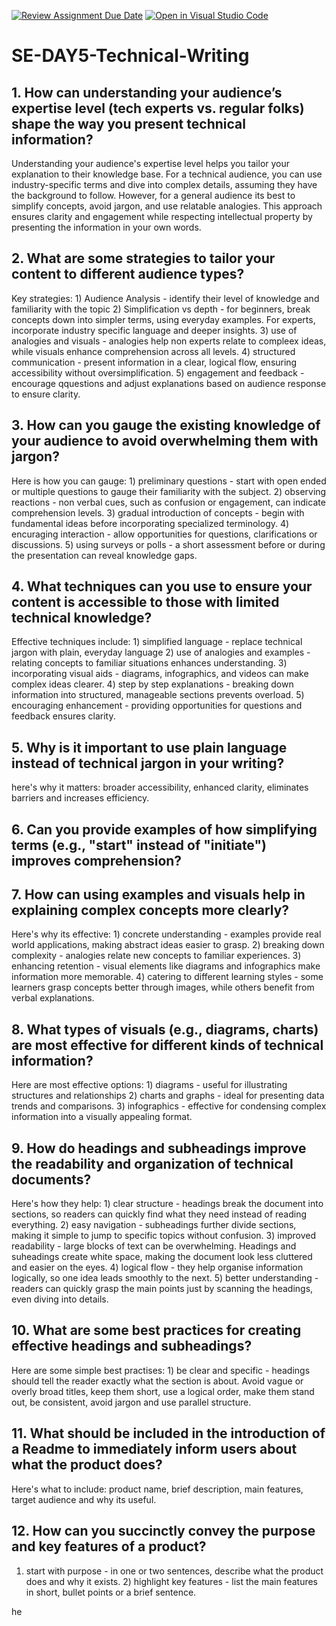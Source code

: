 [![Review Assignment Due Date](https://classroom.github.com/assets/deadline-readme-button-22041afd0340ce965d47ae6ef1cefeee28c7c493a6346c4f15d667ab976d596c.svg)](https://classroom.github.com/a/zsAR-pyY)
[![Open in Visual Studio Code](https://classroom.github.com/assets/open-in-vscode-2e0aaae1b6195c2367325f4f02e2d04e9abb55f0b24a779b69b11b9e10269abc.svg)](https://classroom.github.com/online_ide?assignment_repo_id=18885203&assignment_repo_type=AssignmentRepo)
# SE-DAY5-Technical-Writing
## 1. How can understanding your audience’s expertise level (tech experts vs. regular folks) shape the way you present technical information?
Understanding your audience's expertise level helps you tailor your explanation to their knowledge base. For a technical audience, you can use industry-specific terms and dive into complex details, assuming they have the background to follow. However, for a general audience its best to simplify concepts, avoid jargon, and use relatable analogies. This approach ensures clarity and engagement while respecting intellectual property by presenting the information in your own words.
## 2. What are some strategies to tailor your content to different audience types?
Key strategies: 1) Audience Analysis - identify their level of knowledge and familiarity with the topic 2) Simplification vs depth - for beginners, break concepts down into simpler terms, using everyday examples. For experts, incorporate industry specific language and deeper insights. 3) use of analogies and visuals - analogies help non experts relate to compleex ideas, while visuals enhance comprehension across all levels. 4) structured communication - present information in a clear, logical flow, ensuring accessibility without oversimplification. 5) engagement and feedback - encourage qquestions and adjust explanations based on audience response to ensure clarity.
## 3. How can you gauge the existing knowledge of your audience to avoid overwhelming them with jargon?
Here is how you can gauge: 1) preliminary questions - start with open ended or multiple questions to gauge their familiarity with the subject. 2) observing reactions - non verbal cues, such as confusion or engagement, can indicate comprehension levels. 3) gradual introduction of concepts - begin with fundamental ideas before incorporating specialized terminology. 4) encuraging interaction - allow opportunities for questions, clarifications or discussions. 5) using surveys or polls - a short assessment before or during the presentation can reveal knowledge gaps.
## 4. What techniques can you use to ensure your content is accessible to those with limited technical knowledge?
Effective techniques include: 1) simplified language - replace technical jargon with plain, everyday language 2) use of analogies and examples - relating concepts to familiar situations enhances understanding. 3) incorporating visual aids - diagrams, infographics, and videos can make complex ideas clearer. 4) step by step explanations - breaking down information into structured, manageable sections prevents overload. 5) encouraging enhancement - providing opportunities for questions and feedback ensures clarity.
## 5. Why is it important to use plain language instead of technical jargon in your writing?
here's why it matters: broader accessibility, enhanced clarity, eliminates barriers and increases efficiency.
## 6. Can you provide examples of how simplifying terms (e.g., "start" instead of "initiate") improves comprehension?

## 7. How can using examples and visuals help in explaining complex concepts more clearly?
Here's why its effective: 1) concrete understanding - examples provide real world applications, making abstract ideas easier to grasp. 2) breaking down complexity - analogies relate new concepts to familiar experiences. 3) enhancing retention - visual elements like diagrams and infographics make information more memorable. 4) catering to different learning styles - some learners grasp concepts better through images, while others benefit from verbal explanations.
## 8. What types of visuals (e.g., diagrams, charts) are most effective for different kinds of technical information?
Here are most effective options: 1) diagrams - useful for illustrating structures and relationships 2) charts and graphs - ideal for presenting data trends and comparisons. 3) infographics - effective for condensing complex information into a visually appealing format.
## 9. How do headings and subheadings improve the readability and organization of technical documents?
Here's how they help: 1) clear structure - headings break the document into sections, so readers can quickly find what they need instead of reading everything. 2) easy navigation - subheadings further divide sections, making it simple to jump to specific topics without confusion. 3) improved readability - large blocks of text can be overwhelming. Headings and suheadings create white space, making the document look less cluttered and easier on the eyes. 4) logical flow - they help organise information logically, so one idea leads smoothly to the next. 5) better understanding - readers can quickly grasp the main points just by scanning the headings, even diving into details.
## 10. What are some best practices for creating effective headings and subheadings?
Here are some simple best practises: 1) be clear and specific - headings should tell the reader exactly what the section is about. Avoid vague or overly broad titles, keep them short, use a logical order, make them stand out, be consistent, avoid jargon and use parallel structure.
## 11. What should be included in the introduction of a Readme to immediately inform users about what the product does?
Here's what to include: product name, brief description, main features, target audience and why its useful.
## 12. How can you succinctly convey the purpose and key features of a product?
1) start with purpose - in one or two sentences, describe what the product does and why it exists. 2) highlight key features - list the main features in short, bullet points or a brief sentence.




he
